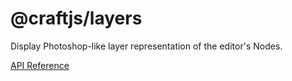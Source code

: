 # @craftjs/layers

Display Photoshop-like layer representation of the editor's Nodes.

[API Reference](https://craft.js.org/r/docs/additional/layers)